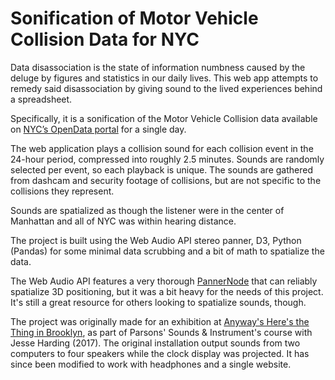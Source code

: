 # Sonification of Motor Vehicle Collision Data for NYC

Data disassociation is the state of information numbness caused by the deluge by figures and statistics in our daily lives. This web app attempts to remedy said disassociation by giving sound to the lived experiences behind a spreadsheet.

Specifically, it is a sonification of the Motor Vehicle Collision data available on [NYC’s OpenData portal](https://opendata.cityofnewyork.us/) for a single day.

The web application plays a collision sound for each collision event in the 24-hour period, compressed into roughly 2.5 minutes. Sounds are randomly selected per event, so each playback is unique. The sounds are gathered from dashcam and security footage of collisions, but are not specific to the collisions they represent.

Sounds are spatialized as though the listener were in the center of Manhattan and all of NYC was within hearing distance.

The project is built using the Web Audio API stereo panner, D3, Python (Pandas) for some minimal data scrubbing and a bit of math to spatialize the data.

The Web Audio API features a very thorough [PannerNode](https://developer.mozilla.org/en-US/docs/Web/API/PannerNode) that can reliably spatialize 3D positioning, but it was a bit heavy for the needs of this project. It's still a great resource for others looking to spatialize sounds, though.

The project was originally made for an exhibition at [Anyway's Here's the Thing in Brooklyn](http://anywaysnyc.com/), as part of Parsons' Sounds & Instrument's course with Jesse Harding (2017). The original installation output sounds from two computers to four speakers while the clock display was projected. It has since been modified to work with headphones and a single website.
